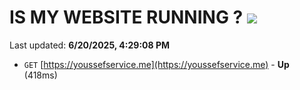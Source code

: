 # IS MY WEBSITE RUNNING ? [![](https://img.shields.io/static/v1?label=Sponsor&message=%E2%9D%A4&logo=GitHub&color=%23fe8e86)](https://github.com/sponsors/Youssef-Lehmam)

Last updated: **6/20/2025, 4:29:08 PM**

- `GET` [https://youssefservice.me](https://youssefservice.me) - **Up** (418ms)
